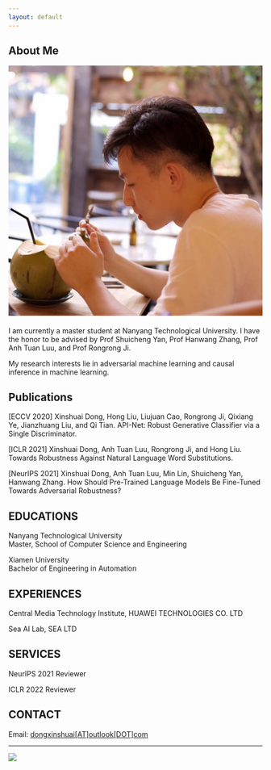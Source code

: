 ```yaml
---
layout: default
---
```


## About Me

<img class="profile-picture" src="me.jpg">

I am currently a master student at Nanyang Technological University. 
I have the honor to be advised by Prof Shuicheng Yan, Prof Hanwang Zhang, Prof Anh Tuan Luu, and Prof Rongrong Ji. 

My research interests lie in adversarial machine learning and causal inference in machine learning.

## Publications

[ECCV 2020] 
Xinshuai Dong, Hong Liu, Liujuan Cao, Rongrong Ji, Qixiang Ye, Jianzhuang Liu, and Qi Tian.
API-Net: Robust Generative Classifier via a Single Discriminator.

[ICLR 2021] Xinshuai Dong, Anh Tuan Luu, Rongrong Ji, and Hong Liu. 
Towards Robustness Against Natural Language Word Substitutions.


[NeurIPS 2021] Xinshuai Dong, Anh Tuan Luu, Min Lin, Shuicheng Yan, Hanwang Zhang.
How Should Pre-Trained Language Models Be Fine-Tuned Towards Adversarial Robustness?


## EDUCATIONS

Nanyang Technological University\
Master, School of Computer Science and Engineering

Xiamen University\
Bachelor of Engineering in Automation

## EXPERIENCES

Central Media Technology Institute, HUAWEI TECHNOLOGIES CO. LTD

Sea AI Lab, SEA LTD

## SERVICES

NeurIPS 2021 Reviewer

ICLR 2022 Reviewer

## CONTACT
Email: [dongxinshuai[AT]outlook[DOT]com](mailto:dongxinshuai@outlook.com)

---

<a href='https://clustrmaps.com/site/1bkfr'  title='Visit tracker'><img src='//clustrmaps.com/map_v2.png?cl=ffffff&w=150&t=n&d=S1V77A2LG8nEgR2cXpLbOxQn_4f0ACm7qvJJ_0vThA0&co=459edd'/></a>
